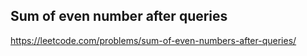 ## Sum of even number after queries
https://leetcode.com/problems/sum-of-even-numbers-after-queries/
